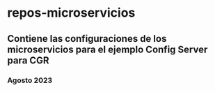# repos-microservicios
<h2>Contiene las configuraciones de los microservicios para el ejemplo Config Server para CGR</h2>
<h3> Agosto 2023</h3>
